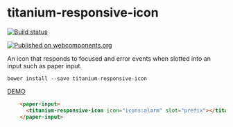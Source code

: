 # titanium-responsive-icon

[![Build status](https://ci.appveyor.com/api/projects/status/4u9pc7xohtyocve0/branch/master?svg=true)](https://ci.appveyor.com/project/aarondrabeck/titanium-responsive-icon/branch/master)

[![Published on webcomponents.org](https://img.shields.io/badge/webcomponents.org-published-blue.svg)](https://www.webcomponents.org/element/LssPolymerElements/titanium-responsive-icon)

An icon that responds to focused and error events when slotted into an input such as paper input. 

`bower install --save titanium-responsive-icon`

[ DEMO ](https://www.webcomponents.org/element/LssPolymerElements/titanium-responsive-icon)



<!---
```
<custom-element-demo>
  <template is="dom-bind">
    <script src="../webcomponentsjs/webcomponents-lite.js"></script>
    <link rel="import" href="demo/index.html">
    <x-demo></x-demo>
    <next-code-block></next-code-block>
  </template>
</custom-element-demo>
```
-->
```html
    <paper-input>
      <titanium-responsive-icon icon="icons:alarm" slot="prefix"></titanium-responsive-icon>
    </paper-input>
```
